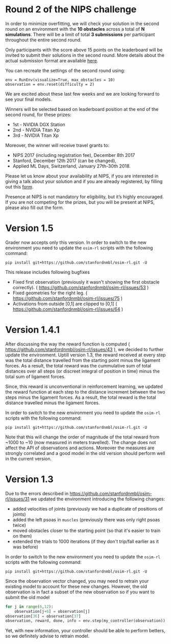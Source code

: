 # Round 2 of the NIPS challenge

In order to minimize overfitting, we will check your solution in the second round on an environment with the **10 obstacles** across a total of **N simulations**. There will be a limit of total **3 submissions** per participant throughout the entire second round.

Only participants with the score above 15 points on the leaderboard will be invited to submit their solutions in the second round.
More details about the actual submission format are available [here](https://hub.docker.com/r/spmohanty/crowdai-nips-learning-to-run-challenge/).

You can recreate the settings of the second round using:

    env = RunEnv(visualize=True, max_obstacles = 10)
    observation = env.reset(difficulty = 2)

We are excited about these last few weeks and we are looking forward to see your final models.

Winners will be selected based on leaderboard position at the end of the second round, for these prizes:

* 1st - NVIDIA DGX Station
* 2nd - NVIDIA Titan Xp
* 3rd - NVIDIA Titan Xp

Moreover, the winner will receive travel grants to:

* NIPS 2017 (including registration fee), December 8th 2017
* Stanford, December 12th 2017 (can be changed),
* Applied ML Days, Switzerland, January 27th-30th 2018.

Please let us know about your availability at NIPS, if you are interested in giving a talk about your solution and if you are already registered, by filling out this [form](https://plantvillage.us12.list-manage.com/track/click?u=f912313fcb27b4deb61905df6&id=cb5cbf2ad2&e=d92672213d).

Presence at NIPS is not mandatory for eligibility, but it’s highly encouraged.
If you are not competing for the prizes, but you will be present at NIPS, please also fill out the form.

# Version 1.5

Grader now accepts only this version. In order to switch to the new environment you need to update the `osim-rl` scripts with the following command:

    pip install git+https://github.com/stanfordnmbl/osim-rl.git -U

This release includes following bugfixes

* Fixed first observation (previously it wasn't showing the first obstacle correctly). ( https://github.com/stanfordnmbl/osim-rl/issues/53 )
* Fixed geometries for the right leg. ( https://github.com/stanfordnmbl/osim-rl/issues/75 )
* Activations from outside [0,1] are clipped to [0,1] ( https://github.com/stanfordnmbl/osim-rl/issues/64 )

# Version 1.4.1

After discussing the way the reward function is computed ( https://github.com/stanfordnmbl/osim-rl/issues/43 ), we decided to further update the environment. Uptill version 1.3, the reward received at every step was the total distance travelled from the starting point minus the ligament forces. As a result, the total reward was the cummulative sum of total distances over all steps (or discreet integral of position in time) minus the total sum of ligament forces.

Since, this reward is unconventional in reinforcement learning, we updated the reward function at each step to the distance increment between the two steps minus the ligament forces. As a result, the total reward is the total distance travelled minus the ligament forces.

In order to switch to the new environment you need to update the `osim-rl` scripts with the following command:

    pip install git+https://github.com/stanfordnmbl/osim-rl.git -U

Note that this will change the order of magnitude of the total reward from ~1000 to ~10 (now measured in meters travelled). The change does not affect the API of observations and actions. Moreover the measures are strongly correlated and a good model in the old version should perform well in the current version.

# Version 1.3

Due to the errors described in https://github.com/stanfordnmbl/osim-rl/issues/31 we updated the environment
introducing the following changes:

* added velocities of joints (previously we had a duplicate of positions of joints)
* added the left psoas in `muscles` (previously there was only right psoas twice)
* moved obstacles closer to the starting point (so that it's easier to train on them)
* extended the trials to 1000 iterations (if they don't trip/fall earlier as it was before)

In order to switch to the new environment you need to update the `osim-rl` scripts with the following command:

    pip install git+https://github.com/stanfordnmbl/osim-rl.git -U


Since the observation vector changed, you may need to retrain your existing model to account for these new changes.
However, the old observation is in fact a subset of the new observation so if you want to submit the old model
```python
for j in range(6,12):
    observation[j+6] = observation[j]
observation[36] = observation[37]
observation, reward, done, info = env.step(my_controller(observation))
```
Yet, with new information, your controller should be able to perform betters, so we definitely advise to retrain model.
